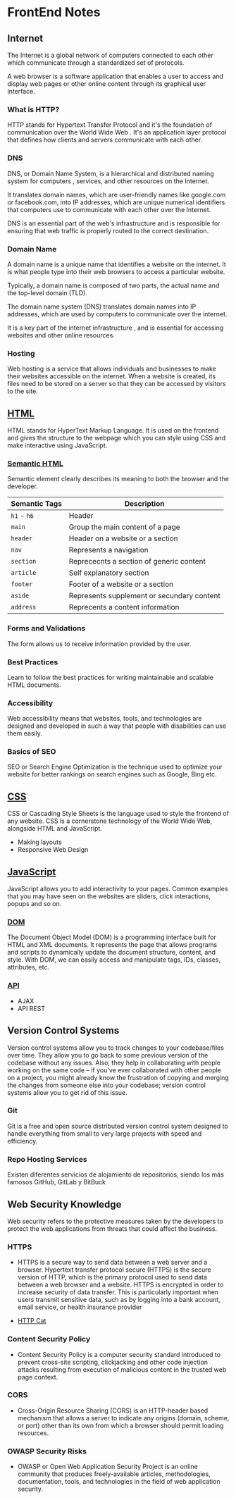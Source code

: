 # FrontEnd Notes

## Internet

The Internet is a global network of computers connected to each other which communicate through a standardized set of protocols.

A web browser is a software application that enables a user to access and display web pages or other online content through its graphical user interface.

### What is HTTP?

HTTP stands for Hypertext Transfer Protocol and it's the foundation of communication over the World Wide Web . It's an application layer protocol that defines how clients and servers communicate with each other.

### DNS

DNS, or Domain Name System, is a hierarchical and distributed naming system for computers , services, and other resources on the Internet.

It translates domain names, which are user-friendly names like google.com or facebook.com, into IP addresses, which are unique numerical identifiers that computers use to communicate with each other over the Internet.

DNS is an essential part of the web's infrastructure and is responsible for ensuring that web traffic is properly routed to the correct destination.

### Domain Name

A domain name is a unique name that identifies a website on the internet. It is what people type into their web browsers to access a particular website.

Typically, a domain name is composed of two parts, the actual name and the top-level domain (TLD).

The domain name system (DNS) translates domain names into IP addresses, which are used by computers to communicate over the internet.

It is a key part of the internet infrastructure , and is essential for accessing websites and other online resources.

### Hosting

Web hosting is a service that allows individuals and businesses to make their websites accessible on the internet.
When a website is created, its files need to be stored on a server so that they can be accessed by visitors to the site.

## [HTML](/HTML/README.md)

HTML stands for HyperText Markup Language. It is used on the frontend and gives the structure to the webpage which you can style using CSS and make interactive using JavaScript.

### [Semantic HTML](/HTML/Archives/semaintic.html)

Semantic element clearly describes its meaning to both the browser and the developer.

| Semantic Tags | Description                                |
| ------------- | ------------------------------------------ |
| `h1` - `h6`   | Header                                     |
| `main`        | Group the main content of a page           |
| `header`      | Header on a website or a section           |
| `nav`         | Represents a navigation                    |
| `section`     | Reprececnts a section of generic content   |
| `article`     | Self explanatory section                   |
| `footer`      | Footer of a website or a section           |
| `aside`       | Represents supplement or secundary content |
| `address`     | Reprecents a content information           |

### Forms and Validations

The form allows us to receive information provided by the user.

### Best Practices

Learn to follow the best practices for writing maintainable and scalable HTML documents.

### Accessibility

Web accessibility means that websites, tools, and technologies are designed and developed in such a way that people with disabilities can use them easily.

### Basics of SEO

SEO or Search Engine Optimization is the technique used to optimize your website for better rankings on search engines such as Google, Bing etc.

## [CSS](/CSS/README.md)

CSS or Cascading Style Sheets is the language used to style the frontend of any website. CSS is a cornerstone technology of the World Wide Web, alongside HTML and JavaScript.

- Making layouts
- Responsive Web Design

## [JavaScript](/JavaScript/README.md)

JavaScript allows you to add interactivity to your pages. Common examples that you may have seen on the websites are sliders, click interactions, popups and so on.

### [DOM](/JavaScript/Archives/DOM/README.md)

The Document Object Model (DOM) is a programming interface built for HTML and XML documents. It represents the page that allows programs and scripts to dynamically update the document structure, content, and style. With DOM, we can easily access and manipulate tags, IDs, classes, attributes, etc.

### [API](/JavaScript/Archives/Working-with-APIs/)

- AJAX
- API REST

## Version Control Systems

Version control systems allow you to track changes to your codebase/files over time. They allow you to go back to some previous version of the codebase without any issues. Also, they help in collaborating with people working on the same code – if you’ve ever collaborated with other people on a project, you might already know the frustration of copying and merging the changes from someone else into your codebase; version control systems allow you to get rid of this issue.

### Git

Git is a free and open source distributed version control system designed to handle everything from small to very large projects with speed and efficiency.

### Repo Hosting Services

Existen diferentes servicios de alojamiento de repositorios, siendo los más famosos GitHub, GitLab y BitBuck

## Web Security Knowledge

Web security refers to the protective measures taken by the developers to protect the web applications from threats that could affect the business.

### HTTPS

- HTTPS is a secure way to send data between a web server and a browser. Hypertext transfer protocol secure (HTTPS) is the secure version of HTTP, which is the primary protocol used to send data between a web browser and a website. HTTPS is encrypted in order to increase security of data transfer. This is particularly important when users transmit sensitive data, such as by logging into a bank account, email service, or health insurance provider

- [HTTP Cat](https://http.cat/)

### Content Security Policy

- Content Security Policy is a computer security standard introduced to prevent cross-site scripting, clickjacking and other code injection attacks resulting from execution of malicious content in the trusted web page context.

### CORS

- Cross-Origin Resource Sharing (CORS) is an HTTP-header based mechanism that allows a server to indicate any origins (domain, scheme, or port) other than its own from which a browser should permit loading resources.

### OWASP Security Risks

- OWASP or Open Web Application Security Project is an online community that produces freely-available articles, methodologies, documentation, tools, and technologies in the field of web application security.
